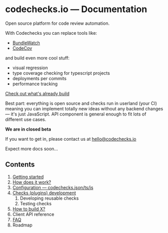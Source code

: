 # codechecks.io — Documentation

Open source platform for code review automation.

With Codechecks you can replace tools like:

- [BundleWatch](https://bundlewatch.io/#/)
- [CodeCov](https://codecov.io/)

and build even more cool stuff:

- visual regression
- type coverage checking for typescript projects
- deployments per commits
- performance tracking

[Check out what's already build](https://github.com/codechecks)

Best part: everything is open source and checks run in userland (your CI) meaning you can implement
totally new ideas without any backend changes — it's just JavaScript. API component is general
enough to fit lots of different use cases.

**We are in closed beta**

If you want to get in, please contact us at hello@codechecks.io

Expect more docs soon...

## Contents

1. [Getting started](getting-started.md)
1. [How does it work?](how-does-it-work.md)
1. [Configuration — codechecks.json/ts/js](configuration.md)
1. [Checks (plugins) development](developing-checks.md)
   1. Developing reusable checks
   1. Testing checks
1. [How to build X?](how-to-build-X.md)
1. Client API reference
1. [FAQ](faq.md)
1. Roadmap
